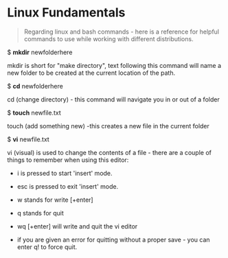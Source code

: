 # Linux Fundamentals
> Regarding linux and bash commands - here is a reference for helpful commands to use while working with different distributions.

$ **mkdir** newfolderhere

mkdir is short for "make directory", text following this command will name a new folder to be created at the current location of the path.

$ **cd** newfolderhere

cd (change directory) - this command will navigate you in or out of a folder

$ **touch** newfile.txt

touch (add something new) -this creates a new file in the current folder

$ **vi** newfile.txt

vi (visual) is used to change the contents of a file - there are a couple of things to remember when using this editor: 
- i is pressed to start 'insert' mode.
- esc is pressed to exit 'insert' mode.
- w stands for write [+enter]
- q stands for quit 
- wq [+enter] will write and quit the vi editor

- if you are given an error for quitting without a proper save - you can enter q! to force quit.